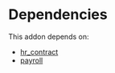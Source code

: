 # Dependencies

This addon depends on:

- [hr_contract](../../../../../oca-ocb-hr/odoo-bringout-oca-ocb-hr_contract)
- [payroll](../../../../odoo-bringout-oca-payroll-payroll)

